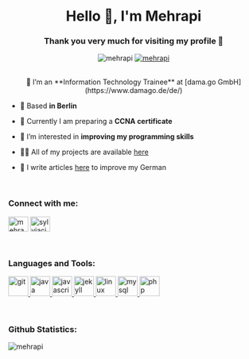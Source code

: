 
<h1 align="center">Hello 👋, I'm Mehrapi</h1>
<h3 align="center">Thank you very much for visiting my profile 🙏</h3>
<p align="center"> <img src="https://komarev.com/ghpvc/?username=mehrapi&label=Profile%20views&color=0e75b6&style=flat" alt="mehrapi" /> <a href="https://twitter.com/mehrapi" target="blank"><img src="https://img.shields.io/twitter/follow/mehrapi?logo=twitter&style=for-the-badge" alt="mehrapi" /></a></p>

<p align="center">  </p>
<br>

<center> 🔭 I’m an **Information Technology Trainee** at [dama.go GmbH](https://www.damago.de/de/) </center>

- 🌱 Based **in Berlin**

- 👯 Currently I am preparing a **CCNA certificate**

- 🤝 I’m interested in **improving my programming skills**

- 👨‍💻 All of my projects are available [here](https://mehrapi.github.io)

- 📝 I write articles [here](https://sieblogt.github.io) to improve my German
<br>

<h3 align="left">Connect with me:</h3>
<p align="left">
<a href="https://twitter.com/mehrapi" target="blank"><img align="center" src="https://cdn.jsdelivr.net/npm/simple-icons@3.0.1/icons/twitter.svg" alt="mehrapi" height="30" width="40" /></a>
<a href="https://linkedin.com/in/sylviacims" target="blank"><img align="center" src="https://cdn.jsdelivr.net/npm/simple-icons@3.0.1/icons/linkedin.svg" alt="sylviacims" height="30" width="40" /></a>
</p>
<br>

<h3 align="left">Languages and Tools:</h3>
<p align="left"> <a href="https://git-scm.com/" target="_blank"> <img src="https://www.vectorlogo.zone/logos/git-scm/git-scm-icon.svg" alt="git" width="40" height="40"/> </a> <a href="https://www.java.com" target="_blank"> <img src="https://devicons.github.io/devicon/devicon.git/icons/java/java-original-wordmark.svg" alt="java" width="40" height="40"/> </a> <a href="https://developer.mozilla.org/en-US/docs/Web/JavaScript" target="_blank"> <img src="https://devicons.github.io/devicon/devicon.git/icons/javascript/javascript-original.svg" alt="javascript" width="40" height="40"/> </a> <a href="https://jekyllrb.com/" target="_blank"> <img src="https://www.vectorlogo.zone/logos/jekyllrb/jekyllrb-icon.svg" alt="jekyll" width="40" height="40"/> </a> <a href="https://www.linux.org/" target="_blank"> <img src="https://devicons.github.io/devicon/devicon.git/icons/linux/linux-original.svg" alt="linux" width="40" height="40"/> </a> <a href="https://www.mysql.com/" target="_blank"> <img src="https://devicons.github.io/devicon/devicon.git/icons/mysql/mysql-original-wordmark.svg" alt="mysql" width="40" height="40"/> </a> <a href="https://www.php.net" target="_blank"> <img src="https://devicons.github.io/devicon/devicon.git/icons/php/php-original.svg" alt="php" width="40" height="40"/> </a> </p>
<br>

<h3 align="left">Github Statistics:</h3>
<p>&nbsp;<img align="left" src="https://github-readme-stats.vercel.app/api?username=mehrapi&show_icons=true&locale=en" alt="mehrapi" /></p>
